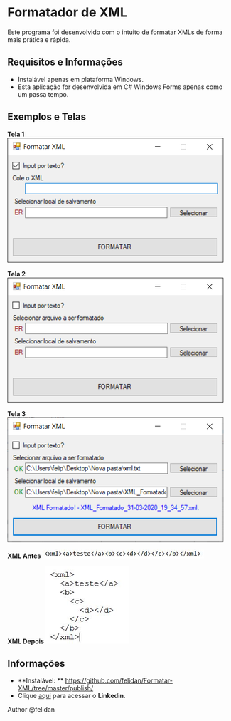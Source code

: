 Formatador de XML
===================================================

Este programa foi desenvolvido com o intuito de formatar XMLs de forma mais prática e rápida.

## Requisitos e Informações

* Instalável apenas em plataforma Windows.
* Esta aplicação for desenvolvida em C# Windows Forms apenas como um passa tempo.

## Exemplos e Telas

**Tela 1**
![Tela 1](https://github.com/felidan/Formatar-XML/blob/master/Info/1.png)

**Tela 2**
![Tela 2](https://github.com/felidan/Formatar-XML/blob/master/Info/2.png)

**Tela 3**
![Tela 3](https://github.com/felidan/Formatar-XML/blob/master/Info/3.png)

**XML Antes**
![XML Antes](https://github.com/felidan/Formatar-XML/blob/master/Info/Antes.jpg)

**XML Depois**
![XML Depois](https://github.com/felidan/Formatar-XML/blob/master/Info/depois.jpg)

## Informações

* **Instalável: ** https://github.com/felidan/Formatar-XML/tree/master/publish/
* Clique [aqui](www.linkedin.com/in/felipe-s-dantas/) para acessar o **Linkedin**.

Author @felidan

